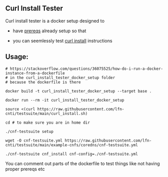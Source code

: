 Curl Install Tester
---
Curl install tester is a docker setup designed to 

- have [prereqs](INSTALL.md#prereqs) already setup so that

- you can seemlessly test [curl install](INSTALL.md#curl-install) instructions 

## Usage:

```
# https://stackoverflow.com/questions/36075525/how-do-i-run-a-docker-instance-from-a-dockerfile
# in the curl_install_tester_docker_setup folder
# because the dockerfile is there

docker build -t curl_install_tester_docker_setup --target base .

docker run --rm -it curl_install_tester_docker_setup 

source <(curl https://raw.githubusercontent.com/lfn-cnti/testsuite/main/curl_install.sh)

cd # to make sure you are in home dir

./cnf-testsuite setup

wget -O cnf-testsuite.yml https://raw.githubusercontent.com/lfn-cnti/testsuite/main/example-cnfs/coredns/cnf-testsuite.yml

./cnf-testsuite cnf_install cnf-config=./cnf-testsuite.yml
```



You can comment out parts of the dockerfile to test things like not having proper prereqs etc
